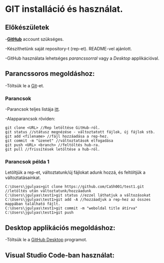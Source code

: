 # GIT installáció és használat.

## Előkészületek

-[**GitHub**](https://github.com/) account szükséges.

-Készíthetünk saját repository-t (rep-et). README-vel ajánlott.

-GitHub használata lehetséges _parancssorral_ vagy a _Desktop_ applikációval.


## Parancssoros megoldáshoz:
-Töltsük le a [Git](https://git-scm.com/download/win)-et.

### Parancsok

-Parancsok teljes listája [itt](https://confluence.atlassian.com/bitbucketserver/basic-git-commands-776639767.html).

-Alapparancsok röviden:

```
git clone <URL> //Rep letöltése GitHub-ról.
git status //státusz megnézése - változtatott fájlok, új fájlok stb.
git add <filename> //fájl hozzáadása a rep-hez.
git commit -m "üzenet" //változtatások elfogadása
git push <URL> <branch> //feltöltés hub-ra.
git pull //frissítések letöltése a hub-ról.
```






### Parancsok példa 1

Letöltjük a rep-et, változtatunk/új fájlokat adunk hozzá, és feltöltjük a változtatásainkat.
```
C:\Users\jgulyas>git clone https://github.com/CaSh001/test1.git //letöltés után változtatunk/hozzáadunk
C:\Users\jgulyas\test1>git status //ezzel láthatjuk a változásokat
C:\Users\jgulyas\test1>git add -A //hozzáadjuk a rep-hez az összes mappában található fájlt.
C:\Users\jgulyas\test1>git commit -m "weboldal title átírva"
C:\Users\jgulyas\test1>git push
```


## Desktop applikációs megoldáshoz:

-Töltsük le a [GitHub Desktop](https://desktop.github.com/) programot.


## Visual Studio Code-ban használat:
